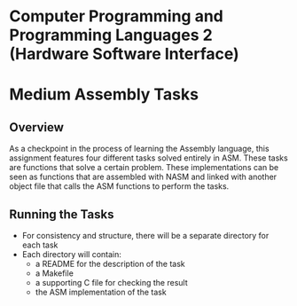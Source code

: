 # Computer Programming and Programming Languages 2 (Hardware Software Interface)
# Medium Assembly Tasks

## Overview

As a checkpoint in the process of learning the Assembly language, this assignment features four different tasks 
solved entirely in ASM. These tasks are functions that solve a certain problem. These implementations can be
seen as functions that are assembled with NASM and linked with another object file that calls the ASM functions
to perform the tasks.

## Running the Tasks

- For consistency and structure, there will be a separate directory for each task
- Each directory will contain:
  - a README for the description of the task
  - a Makefile
  - a supporting C file for checking the result
  - the ASM implementation of the task
